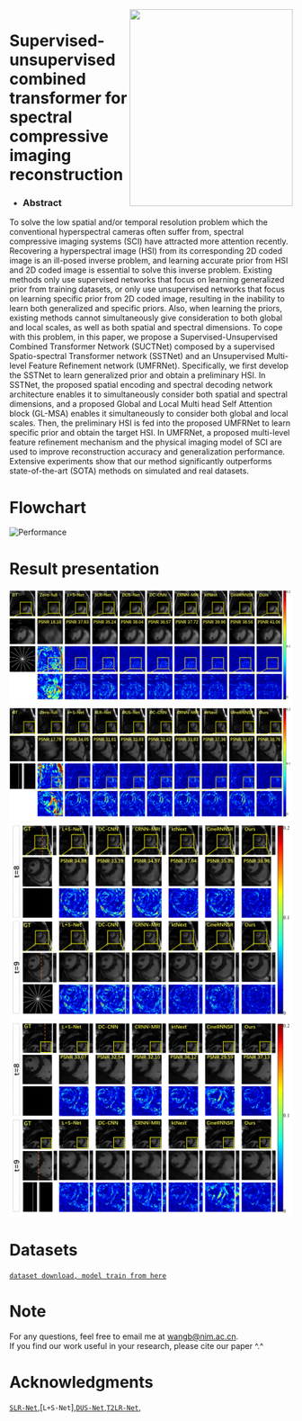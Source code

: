 <img align="right" src="https://ars.els-cdn.com/content/image/X01438166.jpg" width="290" height="350"/>  

# Supervised-unsupervised combined transformer for spectral compressive imaging reconstruction  

* ### Abstract
To solve the low spatial and/or temporal resolution problem which the conventional hyperspectral cameras often suffer from, spectral compressive imaging systems (SCI) have attracted more attention recently. Recovering a hyperspectral image (HSI) from its corresponding 2D coded image is an ill-posed inverse problem, and learning accurate prior from HSI and 2D coded image is essential to solve this inverse problem. Existing methods only use supervised networks that focus on learning generalized prior from training datasets, or only use unsupervised networks that focus on learning specific prior from 2D coded image, resulting in the inability to learn both generalized and specific priors. Also, when learning the priors, existing methods cannot simultaneously give consideration to both global and local scales, as well as both spatial and spectral dimensions. To cope with this problem, in this paper, we propose a Supervised-Unsupervised Combined Transformer Network (SUCTNet) composed by a supervised Spatio-spectral Transformer network (SSTNet) and an Unsupervised Multi-level Feature Refinement network (UMFRNet). Specifically, we first develop the SSTNet to learn generalized prior and obtain a preliminary HSI. In SSTNet, the proposed spatial encoding and spectral decoding network architecture enables it to simultaneously consider both spatial and spectral dimensions, and a proposed Global and Local Multi head Self Attention block (GL-MSA) enables it simultaneously to consider both global and local scales. Then, the preliminary HSI is fed into the proposed UMFRNet to learn specific prior and obtain the target HSI. In UMFRNet, a proposed multi-level feature refinement mechanism and the physical imaging model of SCI are used to improve reconstruction accuracy and generalization performance. Extensive experiments show that our method significantly outperforms state-of-the-art (SOTA) methods on simulated and real datasets.  

# Flowchart
![Performance](https://github.com/Vzhouhan/SUCTNet/main/SSTNet.png)  
# Result presentation
![Performance](https://github.com/XWangBin/CST-Net/blob/main/IMGs/result1.png) 
![Performance](https://github.com/XWangBin/CST-Net/blob/main/IMGs/result2.png) 
![Performance](https://github.com/XWangBin/CST-Net/blob/main/IMGs/result3.png) 
![Performance](https://github.com/XWangBin/CST-Net/blob/main/IMGs/result4.png) 

# Datasets
[`dataset download, model train from here`](https://github.com/yhao-z/T2LR-Net)

# Note
For any questions, feel free to email me at wangb@nim.ac.cn.  
If you find our work useful in your research, please cite our paper ^.^

# Acknowledgments
[`SLR-Net`](https://github.com/Keziwen/SLR-Net),[`L+S-Net`],[`DUS-Net`](https://github.com/yhao-z/DUS-Net),[`T2LR-Net`](https://github.com/yhao-z/T2LR-Net),

